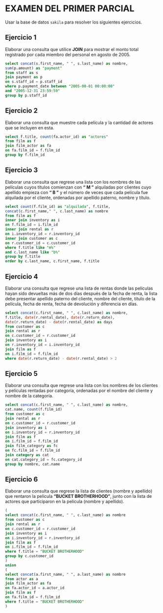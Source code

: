 # EXAMEN DEL PRIMER PARCIAL
Usar la base de datos `sakila` para resolver los siguientes ejercicios.
## Ejercicio 1
Elaborar una consulta que utilice **JOIN** para mostrar el monto total registrado por cada miembro del personal en agosto de 2005.
```sql
select concat(s.first_name, " ", s.last_name) as nombre, 
sum(p.amount) as "payment"
from staff as s
join payment as p
on s.staff_id = p.staff_id
where p.payment_date between "2005-00-01 00:00:00" 
and "2005-12-31 23:59:59"
group by p.staff_id
```
## Ejercicio 2
Elaborar una consulta que muestre cada película y la cantidad de actores que se incluyen en esta.
```sql
select f.title, count(fa.actor_id) as "actores"
from film as f
join film_actor as fa
on fa.film_id = f.film_id
group by f.film_id
```
## Ejercicio 3
Elaborar una consulta que regrese una lista con los nombres de las películas cuyos títulos comienzan con **“ M ”** alquiladas por clientes cuyo apellido empieza con **“ B ”** y el número de veces que cada película fue alquilada por el cliente, ordenadas por apellido paterno, nombre y título.
```sql
select count(f.film_id) as "alquilada", f.title, 
concat(c.first_name," ", c.last_name) as nombre
from film as f
inner join inventory as i
on f.film_id = i.film_id
inner join rental as r
on i.inventory_id = r.inventory_id
inner join customer as c
on r.customer_id = c.customer_id
where f.title like "m%"
and c.last_name like "b%"
group by f.title
order by c.last_name, c.first_name, f.title
```
## Ejercicio 4
Elaborar una consulta que regrese una lista de rentas donde las películas hayan sido devueltas más de dos días después de la fecha de renta, la lista debe presentar apellido paterno del cliente, nombre del cliente, título de la película, fecha de renta, fecha de devolución y diferencia en días.
```sql
select concat(c.first_name, " ", c.last_name) as nombre,
f.title, date(r.rental_date), date(r.return_date), 
date(r.return_date) - date(r.rental_date) as days
from customer as c
join rental as r
on c.customer_id = r.customer_id
join inventory as i
on r.inventory_id = i.inventory_id
join film as f
on i.film_id = f.film_id
where date(r.return_date) - date(r.rental_date) > 2
```
## Ejercicio 5
Elaborar una consulta que regrese una lista con los nombres de los clientes y películas rentadas por categoría, ordenadas por el nombre del cliente y nombre de la categoría.
```sql
select concat(c.first_name, " ", c.last_name) as nombre,
cat.name, count(f.film_id)
from customer as c
join rental as r
on c.customer_id = r.customer_id
join inventory as i
on i.inventory_id = r.inventory_id
join film as f
on i.film_id = f.film_id
join film_category as fc
on fc.film_id = f.film_id
join category as cat
on cat.category_id = fc.category_id
group by nombre, cat.name
```
## Ejercicio 6
Elaborar una consulta que regrese la lista de clientes (nombre y apellido) que rentaron la película **“BUCKET BROTHERHOOD”**, junto con la lista de actores que participaron en la película (nombre y apellido).
```sql
(
select concat(c.first_name, " ", c.last_name) as nombre
from customer as c
join rental as r
on c.customer_id = r.customer_id
join inventory as i
on i.inventory_id = r.inventory_id
join film as f
on i.film_id = f.film_id
where f.title = "BUCKET BROTHERHOOD"
group by c.customer_id
)
union
(
select concat(a.first_name, " ", a.last_name) as nombre
from actor as a
join film_actor as fa
on fa.actor_id = a.actor_id
join film as f
on fa.film_id = f.film_id
where f.title = "BUCKET BROTHERHOOD"
)
```
